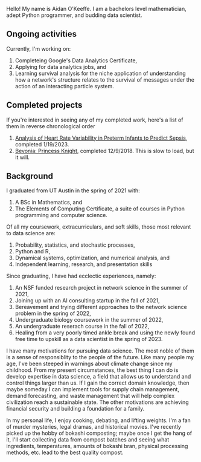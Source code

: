 Hello! My name is Aidan O'Keeffe. I am a bachelors level mathematician, adept Python programmer, and budding data scientist.

## Ongoing activities
Currently, I'm working on:
  1) Completeing Google's Data Analytics Certificate,
  2) Applying for data analytics jobs, and
  3) Learning survival analysis for the niche application of understanding how a network's structure relates to the survival of messages under the action of an interacting particle system.

## Completed projects
If you're interested in seeing any of my completed work, here's a list of them in reverse chronological order
  1) [Analysis of Heart Rate Variability in Preterm Infants to Predict Sepsis](https://github.com/aidanlokeeffe/nicu_hrv_analysis), completed 1/19/2023.
  2) [Bevonia: Princess Knight](https://aidanlokeeffe.github.io/Bevonia-Princess-Knight/), completed 12/9/2018. This is slow to load, but it will.

## Background
I graduated from UT Austin in the spring of 2021 with:
  1) A BSc in Mathematics, and
  2) The Elements of Computing Certificate, a suite of courses in Python programming and computer science.

Of all my coursework, extracurriculars, and soft skills, those most relevant to data science are:
  1) Probability, statistics, and stochastic processes,
  2) Python and R,
  3) Dynamical systems, optimization, and numerical analysis, and
  4) Independent learning, research, and presentation skills

Since graduating, I have had ecclectic experiences, namely:
  1) An NSF funded research project in network science in the summer of 2021,
  2) Joining up with an AI consulting startup in the fall of 2021,
  3) Bereavement and trying different approaches to the network science problem in the spring of 2022,
  4) Undergraduate biology coursework in the summer of 2022,
  5) An undergraduate reserach course in the fall of 2022,
  6) Healing from a very poorly timed ankle break and using the newly found free time to upskill as a data scientist in the spring of 2023.

I have many motivations for pursuing data science. The most noble of them is a sense of responsiblity to the people of the future. Like many people my age, I've been steeped in warnings about climate change since my childhood. From my present circumstances, the best thing I can do is develop expertise in data science, a field that allows us to understand and control things larger than us. If I gain the correct domain knowledge, then maybe someday I can implement tools for supply chain management, demand forecasting, and waste management that will help complex civilization reach a sustainable state. The other motivations are achieving financial security and building a foundation for a family.

In my personal life, I enjoy cooking, debating, and lifting weights. I'm a fan of murder mysteries, legal dramas, and historical movies. I've recently picked up the hobby of bokashi composting; maybe once I get the hang of it, I'll start collecting data from compost batches and seeing what ingredients, temperatures, amounts of bokashi bran, physical processing methods, etc. lead to the best quality compost.

<!---
aidanlokeeffe/aidanlokeeffe is a ✨ special ✨ repository because its `README.md` (this file) appears on your GitHub profile.
You can click the Preview link to take a look at your changes.
--->
